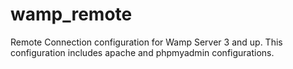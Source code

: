 # wamp_remote
Remote Connection configuration for Wamp Server 3 and up. This configuration includes apache and phpmyadmin configurations.
